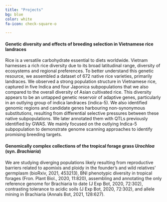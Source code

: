 ```yaml
---
title: "Projects"
bg: blue
color: white
fa-icon: check-square-o

---
```


#### Genetic diversity and effects of breeding selection in Vietnamese rice landraces

Rice is a versatile carbohydrate essential to diets worldwide. Vietnam harnesses a rich rice diversity due to its broad latitudinal range, diversity of ecosystems and regional preferences. To better understand this genetic resource, we assembled a dataset of 672 native rice varieties, primarily landraces. We observed a strong population structure in Vietnamese rice, captured in five Indica and four Japonica subpopulations that we also compared to the overall diversity of Asian cultivated rice. This diversity appears to be an untapped genetic reservoir of adaptive genes, particularly in an outlying group of indica landraces (indica-5). We also identified genomic regions and candidate genes harbouring non-synonymous substitutions, resulting from differential selective pressures between these native subpopulations. We later annotated them with QTLs previously identified by GWAS. We mainly focused on the outlying Indica-5 subpopulation to demonstrate genome scanning approaches to identify promising breeding targets.


#### Genomically complex collections of the tropical forage grass *Urochloa* (syn. *Brachiaria*)

We are studying diverging populations likely resulting from reproductive barriers related to apomixis and ploidy in the founder’s and wild relatives’ germplasm (bioRxiv, 2021, 453213), BNI phenotypic diversity in tropical forages (Fron. Plant Biol., 2020, 11:820), assembling and annotating the only reference genome for Brachiaria to date (J Exp Bot, 2020, 72:302), contrasting tolerance to acidic soils (J Exp Bot, 2020, 72:302), and allele mining in Brachiaria (Annals Bot, 2021, 128:627). 
